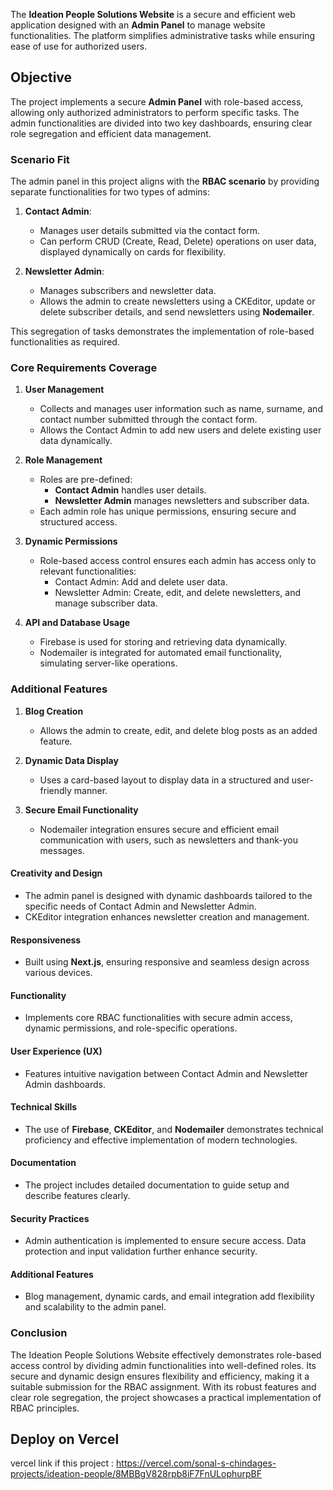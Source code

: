 
The **Ideation People Solutions Website** is a secure and efficient web application designed with an **Admin Panel** to manage website functionalities. The platform simplifies administrative tasks while ensuring ease of use for authorized users.  



  

## Objective 
The project implements a secure **Admin Panel** with role-based access, allowing only authorized administrators to perform specific tasks. The admin functionalities are divided into two key dashboards, ensuring clear role segregation and efficient data management.  



### Scenario Fit  
The admin panel in this project aligns with the **RBAC scenario** by providing separate functionalities for two types of admins:  

1. **Contact Admin**:  
   - Manages user details submitted via the contact form.  
   - Can perform CRUD (Create, Read, Delete) operations on user data, displayed dynamically on cards for flexibility.  

2. **Newsletter Admin**:  
   - Manages subscribers and newsletter data.  
   - Allows the admin to create newsletters using a CKEditor, update or delete subscriber details, and send newsletters using **Nodemailer**.  

This segregation of tasks demonstrates the implementation of role-based functionalities as required.  



### Core Requirements Coverage  

1. **User Management**  
   - Collects and manages user information such as name, surname, and contact number submitted through the contact form.  
   - Allows the Contact Admin to add new users and delete existing user data dynamically.  

2. **Role Management**  
   - Roles are pre-defined:  
     - **Contact Admin** handles user details.  
     - **Newsletter Admin** manages newsletters and subscriber data.  
   - Each admin role has unique permissions, ensuring secure and structured access.  

3. **Dynamic Permissions**  
   - Role-based access control ensures each admin has access only to relevant functionalities:  
     - Contact Admin: Add and delete user data.  
     - Newsletter Admin: Create, edit, and delete newsletters, and manage subscriber data.  

4. **API and Database Usage**  
   - Firebase is used for storing and retrieving data dynamically.  
   - Nodemailer is integrated for automated email functionality, simulating server-like operations.  



### Additional Features  

1. **Blog Creation**  
   - Allows the admin to create, edit, and delete blog posts as an added feature.  

2. **Dynamic Data Display**  
   - Uses a card-based layout to display data in a structured and user-friendly manner.  

3. **Secure Email Functionality**  
   - Nodemailer integration ensures secure and efficient email communication with users, such as newsletters and thank-you messages.  



 

#### Creativity and Design  
- The admin panel is designed with dynamic dashboards tailored to the specific needs of Contact Admin and Newsletter Admin.  
- CKEditor integration enhances newsletter creation and management.  

#### Responsiveness 
- Built using **Next.js**, ensuring responsive and seamless design across various devices.  

#### Functionality  
- Implements core RBAC functionalities with secure admin access, dynamic permissions, and role-specific operations.  

#### User Experience (UX) 
- Features intuitive navigation between Contact Admin and Newsletter Admin dashboards.  

#### Technical Skills  
- The use of **Firebase**, **CKEditor**, and **Nodemailer** demonstrates technical proficiency and effective implementation of modern technologies.  

#### Documentation  
- The project includes detailed documentation to guide setup and describe features clearly.  

#### Security Practices  
- Admin authentication is implemented to ensure secure access. Data protection and input validation further enhance security.  

#### Additional Features 
- Blog management, dynamic cards, and email integration add flexibility and scalability to the admin panel.  



### Conclusion  
The Ideation People Solutions Website effectively demonstrates role-based access control by dividing admin functionalities into well-defined roles. Its secure and dynamic design ensures flexibility and efficiency, making it a suitable submission for the RBAC assignment. With its robust features and clear role segregation, the project showcases a practical implementation of RBAC principles.




## Deploy on Vercel

vercel link if this project : https://vercel.com/sonal-s-chindages-projects/ideation-people/8MBBgV828rpb8iF7FnULophurpBF
